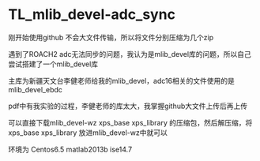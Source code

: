 # TL_mlib_devel-adc_sync
刚开始使用github 不会大文件传输，所以将文件分别压缩为几个zip

遇到了ROACH2 adc无法同步的问题，我认为是mlib_devel库的问题，所以自己尝试搭建了一个mlib_devel库

主库为新疆天文台李健老师给我的mlib_devel，adc16相关的文件使用的是mlib_devel_ebdc

pdf中有我实验的过程，李健老师的库太大，我掌握github大文件上传后再上传

可以直接下载mlib_devel-wz xps_base xps_library 的压缩包，然后解压缩，将xps_base xps_library 放进mlib_devel-wz中就可以

环境为 Centos6.5 matlab2013b ise14.7 
